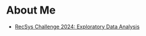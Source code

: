 # About Me
- [RecSys Challenge 2024: Exploratory Data Analysis](./writing/posts/recsys_2024_eda.md)

